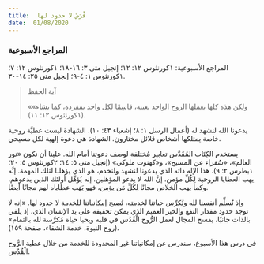 ```yaml
---
title:  فُرَصٌ لا حدود لها
date:  01/08/2020
---
```


### المراجع الأسبوعية
المراجع الأسبوعية: ١كورنثوس ١٢: ١٢؛ إنجيل متى ٣: ١٦-١٨؛ ١كورنثوس ١٢: ٧؛ ١كورنثوس ١: ٤-٩؛ إنجيل متى ٢٥: ١٤-٣٠.

> <p>آية الحفظ</p>
> «ولكن هذه كلها يعملها الروح الواحد بعينه، قاسِمًا لكل واحد بمفرده، كما يشاء» (١كورنثوس ١٢: ١١).

يدعونا الله لنشهد له (أعمال الرسل ١: ٨؛ إشعياء ٤٣: ١٠). الشهادة ليست عطيَّة روحية خاصة يمتلكها أشخاص قلائل مختارون. الشهادة هي دعوة إلهية لكل مسيحي.

يستخدم الكِتَاب المُقَدَّس تعابير مُختلفة لوصف دعوتنا أمام الله. علينا أن نكون «نور العالم»، «سُفراء عن المسيح»، و«كهنوت ملوكي» (إنجيل متى ٥: ١٤؛ ٢كورنثوس ٥: ٢٠؛ ١بطرس ٢: ٩). هذا الإله ذاته الذي يدعونا لنشهد ولنخدم، هو الذي يؤهلنا لتلك المهمة. إنَّه يهب العطايا الروحية لِكُلِّ مؤمن. إنَّ الله لا يدعو المؤهلين. إنه يُؤهِّل أولئك الذين يدعوهم. وكما يهب الخلاص مجانًا لِكُلِّ مَن يؤمِن، فهو يَهَب عطاياه لهم مجانًا أيضًا.

وإذ نُسلِّم أنفسنا لله ونُكرِّس حياتنا لخدمته، تُصبح إمكانياتنا للخدمة لا حدود لها. «إنه لا توجد حدود مقدار النفع والخير العميم الذي يمكن تحقيقه على يد الإنسان الذي، إذ يلقي بالذات جانبًا، يفسح المجال لعمل الرُّوح الْقُدُس في قلبه ويحيا حياة مُكرَّسة لله بالتمام» (روح النبوة، خدمة الشفاء، صفحة ١٥٩).

في درس هذا الأسبوع، سندرس عن إمكانياتنا غير المحدودة للخدمة من خلال عطية الرُّوح الْقُدُس.
